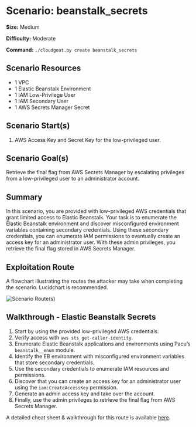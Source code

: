 # Scenario: beanstalk_secrets

**Size:** Medium

**Difficulty:** Moderate

**Command:** `./cloudgoat.py create beanstalk_secrets`

## Scenario Resources

- 1 VPC
- 1 Elastic Beanstalk Environment
- 1 IAM Low-Privilege User
- 1 IAM Secondary User
- 1 AWS Secrets Manager Secret

## Scenario Start(s)

1. AWS Access Key and Secret Key for the low-privileged user.

## Scenario Goal(s)

Retrieve the final flag from AWS Secrets Manager by escalating privileges from a low-privileged user to an administrator account.

## Summary

In this scenario, you are provided with low-privileged AWS credentials that grant limited access to Elastic Beanstalk. Your task is to enumerate the Elastic Beanstalk environment and discover misconfigured environment variables containing secondary credentials. Using these secondary credentials, you can enumerate IAM permissions to eventually create an access key for an administrator user. With these admin privileges, you retrieve the final flag stored in AWS Secrets Manager.

## Exploitation Route

A flowchart illustrating the routes the attacker may take when completing the scenario. Lucidchart is recommended.

![Scenario Route(s)](https://rhinosecuritylabs.com/wp-content/uploads/2018/07/cloudgoat-e1533043938802-1140x400.jpg)

## Walkthrough - Elastic Beanstalk Secrets

1. Start by using the provided low-privileged AWS credentials.
2. Verify access with `aws sts get-caller-identity`.
3. Enumerate Elastic Beanstalk applications and environments using Pacu’s `beanstalk__enum` module.
4. Identify the EB environment with misconfigured environment variables that store secondary credentials.
5. Use the secondary credentials to enumerate IAM resources and permissions.
6. Discover that you can create an access key for an administrator user using the `iam:CreateAccessKey` permission.
7. Generate an admin access key and take over the account.
8. Finally, use the admin privileges to retrieve the final flag from AWS Secrets Manager.

A detailed cheat sheet & walkthrough for this route is available [here](./cheat_sheet.md).
